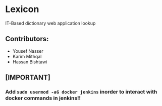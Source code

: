 # Lexicon
IT-Based dictionary web application lookup
## Contributors:

- Yousef Nasser
- Karim Mithqal
- Hassan Bishtawi

## [IMPORTANT]

### Add ```sudo usermod -aG docker jenkins``` inorder to interact with docker commands in jenkins!!

